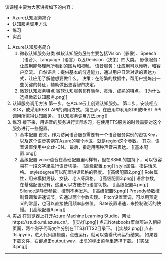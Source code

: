 该课程主要为大家讲授如下的内容：
- Azure认知服务简介
- 认知服务调用方法
- 练习
- 实战


1. Azure认知服务简介
	1. 微软认知服务分类
	   微软认知服务服务主要包括Vision（影像）、Speech（语音）、Language（语言）以及Decision（决策）四大类。
	   影像服务：让应用能够理解所看到的图片和视频。
	   语音服务：让应用可以倾听，和客户交流。
	   自然语言：提供基本的沟通能力，通过用户日常对话的表达方式，让应用了解他想要做什么。
	   决策：在纷繁的数据中，帮用户提炼出一些关键的特征，辅助做出更睿智的决定。
	2. 微软认知服务特点
	   微软认知服务具有简单、灵活、成熟的特点。
	   [[为什么选择微软认知服务.png]]
2. 认知服务调用方法
	第一步，在Azure云上创建认知服务。
	第二步，安装相应SDK，或采用REST API的调用方式。 
	第三步，在应用中利用SDK或REST API调用所需得认知服务。
	[[认知服务调用方法.png]]
3. 练习
   接下来，用语音的服务进行实际练习，在使用TTS服务的时候需要对这个服务进行一些配置。
   1. 基本配置
      首先，作为访问语音服务需要有一个语音服务实例的密钥Key，以及这个语音实例在Azure的哪个地区，就是region这个参数。
      其次，语音设置使用中文zh-CN。
      最后，指定用哪种声音来表达。
      [[基本配置.png]]
    2. 高级配置
       voice语音在基础配置里同样有，但在SSML的加持下，可以很容易在一段文字里进行语音切换。
       [[高级配置.png]]
       style属性，指讲话风格。
       styledegree可以配置讲话风格的强度。
       [[高级配置2.png]]
       Role属性，用来模拟男孩、女孩、老人等风格。
       [[高级配置3.png]]
       语言参数，在基础配置也有，这里可以方便进行语言切换。
       [[高级配置4.png]]
       Silence是静音参数，控制不再发声。
       [[高级配置5.png]]
       Prosody参数控制音调和语速调节，它通过两个参数实现。
       Pitch设置音调，可以用预定义的常量，也可以直接使用频率赫兹值。
       Rate设置语速，来控制说话的快慢。
       [[高级配置6.png]]
4. 实战
   在浏览器上打开Azure Machine Learning Studio，网址https://studio.ml.azure.cn/。
   [[实战1.png]]
   点击Notebooks菜单项进入相应页面，两个例子代码文件分别在TTS和TTS2目录下。
   [[实战2.png]]
   点击tts.ipynb，进入代码编辑窗，点击运行，就可以查看代码运行结果。
   如果要下载文件，右键点击output.wav，出现的弹出菜单里选择下载。
   [[实战3.png]]



---
